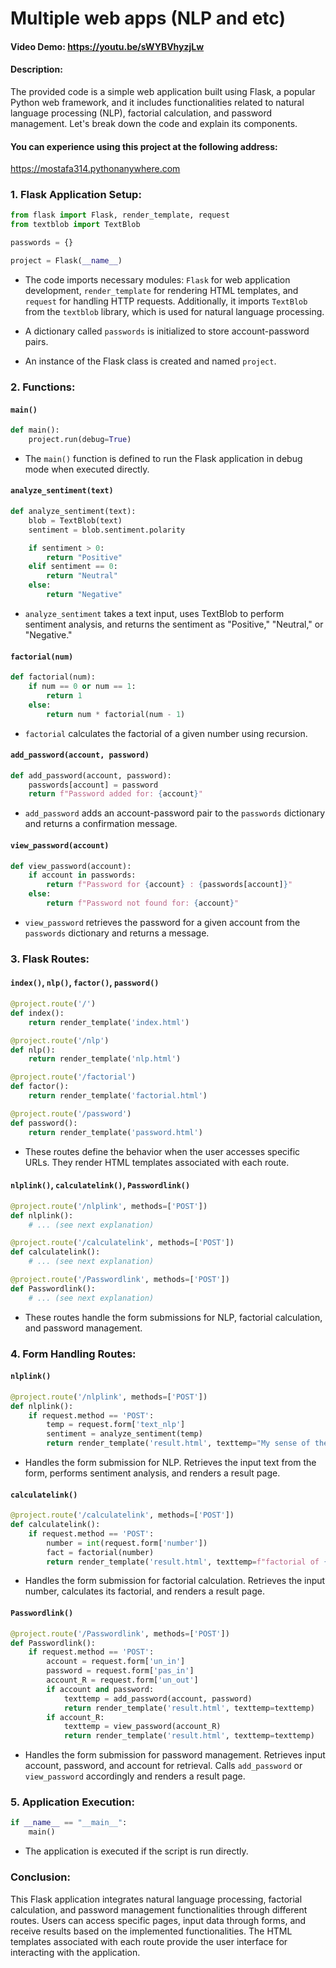 # Multiple web apps (NLP and etc)
#### Video Demo:  <https://youtu.be/sWYBVhyzjLw>
#### Description:

The provided code is a simple web application built using Flask, a popular Python web framework, and it includes functionalities related to natural language processing (NLP), factorial calculation, and password management. Let's break down the code and explain its components.

#### You can experience using this project at the following address:
https://mostafa314.pythonanywhere.com

### 1. Flask Application Setup:

```python
from flask import Flask, render_template, request
from textblob import TextBlob

passwords = {}

project = Flask(__name__)
```

- The code imports necessary modules: `Flask` for web application development, `render_template` for rendering HTML templates, and `request` for handling HTTP requests. Additionally, it imports `TextBlob` from the `textblob` library, which is used for natural language processing.

- A dictionary called `passwords` is initialized to store account-password pairs.

- An instance of the Flask class is created and named `project`.

### 2. Functions:

#### `main()`

```python
def main():
    project.run(debug=True)
```

- The `main()` function is defined to run the Flask application in debug mode when executed directly.

#### `analyze_sentiment(text)`

```python
def analyze_sentiment(text):
    blob = TextBlob(text)
    sentiment = blob.sentiment.polarity

    if sentiment > 0:
        return "Positive"
    elif sentiment == 0:
        return "Neutral"
    else:
        return "Negative"
```

- `analyze_sentiment` takes a text input, uses TextBlob to perform sentiment analysis, and returns the sentiment as "Positive," "Neutral," or "Negative."

#### `factorial(num)`

```python
def factorial(num):
    if num == 0 or num == 1:
        return 1
    else:
        return num * factorial(num - 1)
```

- `factorial` calculates the factorial of a given number using recursion.

#### `add_password(account, password)`

```python
def add_password(account, password):
    passwords[account] = password
    return f"Password added for: {account}"
```

- `add_password` adds an account-password pair to the `passwords` dictionary and returns a confirmation message.

#### `view_password(account)`

```python
def view_password(account):
    if account in passwords:
        return f"Password for {account} : {passwords[account]}"
    else:
        return f"Password not found for: {account}"
```

- `view_password` retrieves the password for a given account from the `passwords` dictionary and returns a message.

### 3. Flask Routes:

#### `index()`, `nlp()`, `factor()`, `password()`

```python
@project.route('/')
def index():
    return render_template('index.html')

@project.route('/nlp')
def nlp():
    return render_template('nlp.html')

@project.route('/factorial')
def factor():
    return render_template('factorial.html')

@project.route('/password')
def password():
    return render_template('password.html')
```

- These routes define the behavior when the user accesses specific URLs. They render HTML templates associated with each route.

#### `nlplink()`, `calculatelink()`, `Passwordlink()`

```python
@project.route('/nlplink', methods=['POST'])
def nlplink():
    # ... (see next explanation)

@project.route('/calculatelink', methods=['POST'])
def calculatelink():
    # ... (see next explanation)

@project.route('/Passwordlink', methods=['POST'])
def Passwordlink():
    # ... (see next explanation)
```

- These routes handle the form submissions for NLP, factorial calculation, and password management.

### 4. Form Handling Routes:

#### `nlplink()`

```python
@project.route('/nlplink', methods=['POST'])
def nlplink():
    if request.method == 'POST':
        temp = request.form['text_nlp']
        sentiment = analyze_sentiment(temp)
        return render_template('result.html', texttemp="My sense of the sentence you wrote is", temp=sentiment)
```

- Handles the form submission for NLP. Retrieves the input text from the form, performs sentiment analysis, and renders a result page.

#### `calculatelink()`

```python
@project.route('/calculatelink', methods=['POST'])
def calculatelink():
    if request.method == 'POST':
        number = int(request.form['number'])
        fact = factorial(number)
        return render_template('result.html', texttemp=f"factorial of {number} is:", temp=fact)
```

- Handles the form submission for factorial calculation. Retrieves the input number, calculates its factorial, and renders a result page.

#### `Passwordlink()`

```python
@project.route('/Passwordlink', methods=['POST'])
def Passwordlink():
    if request.method == 'POST':
        account = request.form['un_in']
        password = request.form['pas_in']
        account_R = request.form['un_out']
        if account and password:
            texttemp = add_password(account, password)
            return render_template('result.html', texttemp=texttemp)
        if account_R:
            texttemp = view_password(account_R)
            return render_template('result.html', texttemp=texttemp)
```

- Handles the form submission for password management. Retrieves input account, password, and account for retrieval. Calls `add_password` or `view_password` accordingly and renders a result page.

### 5. Application Execution:

```python
if __name__ == "__main__":
    main()
```

- The application is executed if the script is run directly.

### Conclusion:

This Flask application integrates natural language processing, factorial calculation, and password management functionalities through different routes. Users can access specific pages, input data through forms, and receive results based on the implemented functionalities. The HTML templates associated with each route provide the user interface for interacting with the application.
